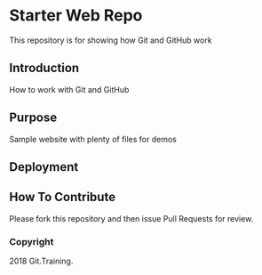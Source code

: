 # Starter Web Repo

This repository is for showing how Git and GitHub work

##  Introduction

How to work with Git and GitHub

## Purpose

Sample website with plenty of files for demos

## Deployment

## How To Contribute

Please fork this repository and then issue Pull Requests for review.

### Copyright

2018 Git.Training.